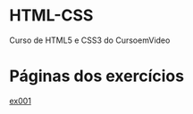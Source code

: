 # HTML-CSS
 Curso de HTML5 e CSS3 do CursoemVideo

<h1>Páginas dos exercícios</h1>

<p><a href="Exercicios/ex001/index.html">ex001</a></p>
